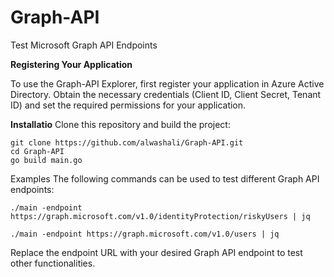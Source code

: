 # Graph-API
Test Microsoft Graph API Endpoints 


**Registering Your Application**

To use the Graph-API Explorer, first register your application in Azure Active Directory.
Obtain the necessary credentials (Client ID, Client Secret, Tenant ID) and set the required permissions for your application.

**Installatio**
Clone this repository and build the project:
```
git clone https://github.com/alwashali/Graph-API.git
cd Graph-API
go build main.go
```


Examples
The following commands can be used to test different Graph API endpoints:


```
./main -endpoint https://graph.microsoft.com/v1.0/identityProtection/riskyUsers | jq
```

```
./main -endpoint https://graph.microsoft.com/v1.0/users | jq
```

Replace the endpoint URL with your desired Graph API endpoint to test other functionalities.
